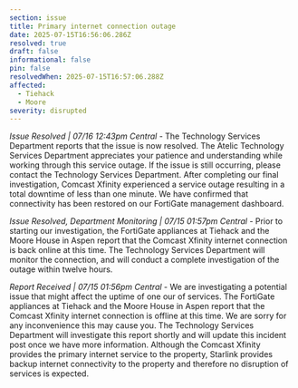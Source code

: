```yaml
---
section: issue
title: Primary internet connection outage
date: 2025-07-15T16:56:06.286Z
resolved: true
draft: false
informational: false
pin: false
resolvedWhen: 2025-07-15T16:57:06.288Z
affected:
  - Tiehack
  - Moore
severity: disrupted
---
```

*Issue Resolved | 07/16 12:43pm Central* - The Technology Services Department reports that the issue is now resolved. The Atelic Technology Services Department appreciates your patience and understanding while working through this service outage. If the issue is still occurring, please contact the Technology Services Department. After completing our final investigation, Comcast Xfinity experienced a service outage resulting in a total downtime of less than one minute. We have confirmed that connectivity has been restored on our FortiGate management dashboard.

*Issue Resolved, Department Monitoring | 07/15 01:57pm Central* - Prior to starting our investigation, the FortiGate appliances at Tiehack and the Moore House in Aspen report that the Comcast Xfinity internet connection is back online at this time. The Technology Services Department will monitor the connection, and will conduct a complete investigation of the outage within twelve hours.

*Report Received | 07/15 01:56pm Central* - We are investigating a potential issue that might affect the uptime of one our of services. The FortiGate appliances at Tiehack and the Moore House in Aspen report that the Comcast Xfinity internet connection is offline at this time. We are sorry for any inconvenience this may cause you. The Technology Services Department will investigate this report shortly and will update this incident post once we have more information. Although the Comcast Xfinity provides the primary internet service to the property, Starlink provides backup internet connectivity to the property and therefore no disruption of services is expected.